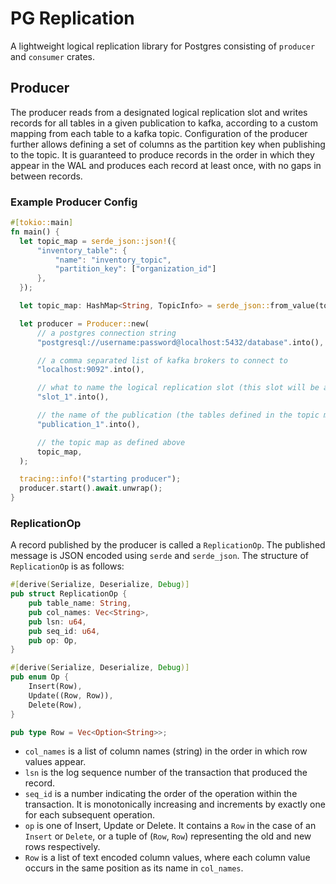# PG Replication
A lightweight logical replication library for Postgres consisting of `producer` and `consumer` crates. 

## Producer
The producer reads from a designated logical replication slot and writes records for all tables in a given publication to kafka, according to a custom mapping from each table to a kafka topic.
Configuration of the producer further allows defining a set of columns as the partition key when publishing to the topic.
It is guaranteed to produce records in the order in which they appear in the WAL and produces each record at least once, with no gaps in between records.

### Example Producer Config

```rust
#[tokio::main]
fn main() {
  let topic_map = serde_json::json!({
      "inventory_table": {
          "name": "inventory_topic",
          "partition_key": ["organization_id"]
      },
  });

  let topic_map: HashMap<String, TopicInfo> = serde_json::from_value(topic_map).unwrap();

  let producer = Producer::new(
      // a postgres connection string
      "postgresql://username:password@localhost:5432/database".into(),

      // a comma separated list of kafka brokers to connect to
      "localhost:9092".into(),

      // what to name the logical replication slot (this slot will be automatically created)
      "slot_1".into(),

      // the name of the publication (the tables defined in the topic map must be part of the publication)
      "publication_1".into(),

      // the topic map as defined above
      topic_map,
  );

  tracing::info!("starting producer");
  producer.start().await.unwrap();
}
```

### ReplicationOp
A record published by the producer is called a `ReplicationOp`. The published message is JSON encoded using `serde` and `serde_json`. The structure of `ReplicationOp` is as follows:

```rust
#[derive(Serialize, Deserialize, Debug)]
pub struct ReplicationOp {
    pub table_name: String,
    pub col_names: Vec<String>,
    pub lsn: u64,
    pub seq_id: u64,
    pub op: Op,
}

#[derive(Serialize, Deserialize, Debug)]
pub enum Op {
    Insert(Row),
    Update((Row, Row)),
    Delete(Row),
}

pub type Row = Vec<Option<String>>;
```

- `col_names` is a list of column names (string) in the order in which row values appear.
- `lsn` is the log sequence number of the transaction that produced the record.
- `seq_id` is a number indicating the order of the operation within the transaction. It is monotonically increasing and increments by exactly one for each subsequent operation.
- `op` is one of Insert, Update or Delete. It contains a `Row` in the case of an `Insert` or `Delete`, or a tuple of (`Row`, `Row`) representing the old and new rows respectively.
- `Row` is a list of text encoded column values, where each column value occurs in the same position as its name in `col_names`.
